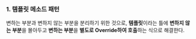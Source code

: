 ### 1. 템플릿 메소드 패턴

변하는 부분과 변하지 않는 부분을 분리하기 위한 것으로, **템플릿**이라는 틀에 **변하지 않는 부분**을 몰아두고 **변하는 부분**을 **별도로 Override하여 호출**하는 식으로 해결한다.
